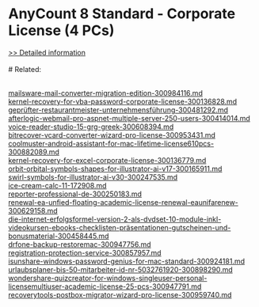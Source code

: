 # AnyCount 8 Standard - Corporate License (4 PCs)
[>> Detailed information](https://secure.shareit.com/shareit/product.html?productid=300528824&affiliateid=200057808)<br/><br/># Related:

<br />[mailsware-mail-converter-migration-edition-300984116.md](https://github.com/downloadplanet/downloadplanet/blob/main/mailsware-mail-converter-migration-edition-300984116.md)<br />[kernel-recovery-for-vba-password-corporate-license-300136828.md](https://github.com/downloadplanet/downloadplanet/blob/main/kernel-recovery-for-vba-password-corporate-license-300136828.md)<br />[geprüfter-restaurantmeister-unternehmensführung-300481292.md](https://github.com/downloadplanet/downloadplanet/blob/main/geprüfter-restaurantmeister-unternehmensführung-300481292.md)<br />[afterlogic-webmail-pro-aspnet-multiple-server-250-users-300414014.md](https://github.com/downloadplanet/downloadplanet/blob/main/afterlogic-webmail-pro-aspnet-multiple-server-250-users-300414014.md)<br />[voice-reader-studio-15-grg-greek-300608394.md](https://github.com/downloadplanet/downloadplanet/blob/main/voice-reader-studio-15-grg-greek-300608394.md)<br />[bitrecover-vcard-converter-wizard-pro-license-300953431.md](https://github.com/downloadplanet/downloadplanet/blob/main/bitrecover-vcard-converter-wizard-pro-license-300953431.md)<br />[coolmuster-android-assistant-for-mac-lifetime-license610pcs-300882089.md](https://github.com/downloadplanet/downloadplanet/blob/main/coolmuster-android-assistant-for-mac-lifetime-license610pcs-300882089.md)<br />[kernel-recovery-for-excel-corporate-license-300136779.md](https://github.com/downloadplanet/downloadplanet/blob/main/kernel-recovery-for-excel-corporate-license-300136779.md)<br />[orbit-orbital-symbols-shapes-for-illustrator-ai-v17-300165911.md](https://github.com/downloadplanet/downloadplanet/blob/main/orbit-orbital-symbols-shapes-for-illustrator-ai-v17-300165911.md)<br />[swirl-symbols-for-illustrator-ai-v30-300247535.md](https://github.com/downloadplanet/downloadplanet/blob/main/swirl-symbols-for-illustrator-ai-v30-300247535.md)<br />[ice-cream-calc-11-172908.md](https://github.com/downloadplanet/downloadplanet/blob/main/ice-cream-calc-11-172908.md)<br />[reporter-professional-de-300250183.md](https://github.com/downloadplanet/downloadplanet/blob/main/reporter-professional-de-300250183.md)<br />[renewal-ea-unfied-floating-academic-license-renewal-eaunifarenew-300629158.md](https://github.com/downloadplanet/downloadplanet/blob/main/renewal-ea-unfied-floating-academic-license-renewal-eaunifarenew-300629158.md)<br />[die-internet-erfolgsformel-version-2-als-dvdset-10-module-inkl-videokursen-ebooks-checklisten-präsentationen-gutscheinen-und-bonusmaterial-300458445.md](https://github.com/downloadplanet/downloadplanet/blob/main/die-internet-erfolgsformel-version-2-als-dvdset-10-module-inkl-videokursen-ebooks-checklisten-präsentationen-gutscheinen-und-bonusmaterial-300458445.md)<br />[drfone-backup-restoremac-300947756.md](https://github.com/downloadplanet/downloadplanet/blob/main/drfone-backup-restoremac-300947756.md)<br />[registration-protection-service-300857957.md](https://github.com/downloadplanet/downloadplanet/blob/main/registration-protection-service-300857957.md)<br />[isunshare-windows-password-genius-for-mac-standard-300924181.md](https://github.com/downloadplanet/downloadplanet/blob/main/isunshare-windows-password-genius-for-mac-standard-300924181.md)<br />[urlaubsplaner-bis-50-mitarbeiter-id-nr-5032761920-300898290.md](https://github.com/downloadplanet/downloadplanet/blob/main/urlaubsplaner-bis-50-mitarbeiter-id-nr-5032761920-300898290.md)<br />[wondershare-quizcreator-for-windows-singleuser-personal-licensemultiuser-academic-license-25-pcs-300947791.md](https://github.com/downloadplanet/downloadplanet/blob/main/wondershare-quizcreator-for-windows-singleuser-personal-licensemultiuser-academic-license-25-pcs-300947791.md)<br />[recoverytools-postbox-migrator-wizard-pro-license-300959740.md](https://github.com/downloadplanet/downloadplanet/blob/main/recoverytools-postbox-migrator-wizard-pro-license-300959740.md)